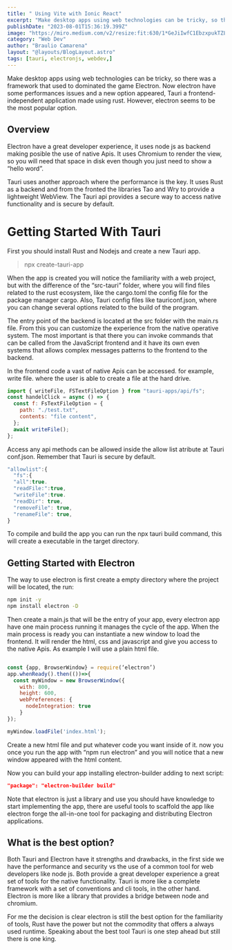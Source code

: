 ```yaml
---
title: " Using Vite with Ionic React"
excerpt: "Make desktop apps using web technologies can be tricky, so there was a framework that used to dominated the game Electron."
publishDate: "2023-08-01T15:36:19.399Z"
image: "https://miro.medium.com/v2/resize:fit:630/1*GeJiIwfC1EbzxpukTZLF6g.jpeg"
category: "Web Dev"
author: "Braulio Camarena"
layout: "@layouts/BlogLayout.astro"
tags: [tauri, electronjs, webdev,]
---
```


Make desktop apps using web technologies can be tricky, so there was a framework that used to dominated the game Electron. Now electron have some performances issues and a new option appeared, Tauri a frontend-independent application made using rust. However, electron seems to be the most popular option.

## Overview

Electron have a great developer experience, it uses node js as backend making posible the use of native Apis. It uses Chromium to render the view, so you will need that space in disk even though you just need to show a “hello word”.

Tauri uses another approach where the performance is the key. It uses Rust as a backend and from the fronted the libraries Tao and Wry to provide a lightweight WebView. The Tauri api provides a secure way to access native functionality and is secure by default.

# Getting Started With Tauri

First you should install Rust and Nodejs and create a new Tauri app.

> npx create-tauri-app

When the app is created you will notice the familiarity with a web project, but with the difference of the “src-tauri” folder, where you will find files related to the rust ecosystem, like the cargo.toml the config file for the package manager cargo. Also, Tauri config files like tauriconf.json, where you can change several options related to the build of the program.

The entry point of the backend is located at the src folder with the main.rs file. From this you can customize the experience from the native operative system. The most important is that there you can invoke commands that can be called from the JavaScript frontend and it have its own even systems that allows complex messages patterns to the frontend to the backend.

In the frontend code a vast of native Apis can be accessed. for example, write file. where the user is able to create a file at the hard drive.

```javascript
import { writeFile, FSTextFileOption } from "tauri-apps/api/fs";
const handelClick = async () => {
  const f: FsTextFileOption = {
    path: "./test.txt",
    contents: "file content",
  };
  await writeFile();
};
```

Access any api methods can be allowed inside the allow list atribute at Tauri conf.json. Remember that Tauri is secure by default.

```javascript
"allowlist":{
  "fs":{
  "all":true.
  "readFile:":true,
  "writeFile":true.
  "readDir": true,
  "removeFile": true,
  "renameFile": true,
}
```

To compile and build the app you can run the npx tauri build command, this will create a executable in the target directory.

## Getting Started with Electron

The way to use electron is first create a empty directory where the project will be located, the run:

```bash
npm init -y
npm install electron -D
```

Then create a main.js that will be the entry of your app, every electron app have one main process running it manages the cycle of the app. When the main process is ready you can instantiate a new window to load the frontend. It will render the html, css and javascript and give you access to the native Apis. As example I will use a plain html file.

```javascript

const {app, BrowserWindow} = require(‘electron’)
app.whenReady().then(())=>{
  const myWindow = new BrowserWindow({
    with: 800,
    height: 600,
    webPreferences: {
      nodeIntegration: true
    }
});

myWindow.loadFile('index.html');

```

Create a new html file and put whatever code you want inside of it. now you once you run the app with “npm run electron” and you will notice that a new window appeared with the html content.

Now you can build your app installing electron-builder adding to next script:

```json
"package": "electron-builder build"

```

Note that electron is just a library and use you should have knowledge to start implementing the app, there are useful tools to scaffold the app like electron forge the all-in-one tool for packaging and distributing Electron applications.


## What is the best option?
Both Tauri and Electron have it strengths and drawbacks, in the first side we have the performance and security vs the use of a common tool for web developers like node js. Both provide a great developer experience a great set of tools for the native functionality. Tauri is more like a complete framework with a set of conventions and cli tools, in the other hand. Electron is more like a library that provides a bridge between node and chromium.

For me the decision is clear electron is still the best option for the familiarity of tools, Rust have the power but not the commodity that offers a always used runtime. Speaking about the best tool Tauri is one step ahead but still there is one king.